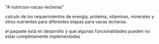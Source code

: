 "# nutricion-vacas-lecheras" 

calculo de los requerimientos de energía, proteína, vitaminas, minerales y otros nutrientes para diferentes etapas para vacas lecheras.

el paquete está en desarrollo y que algunas funcionalidades pueden no estar completamente implementadas